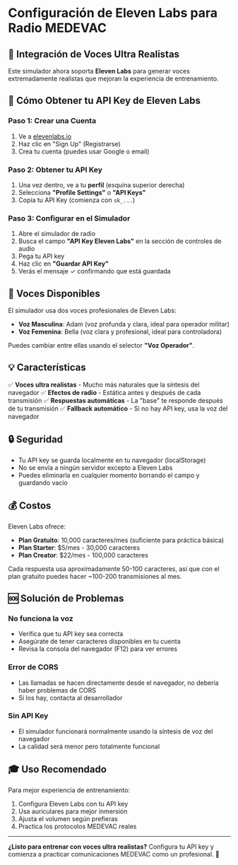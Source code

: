 # Configuración de Eleven Labs para Radio MEDEVAC

## 🎤 Integración de Voces Ultra Realistas

Este simulador ahora soporta **Eleven Labs** para generar voces extremadamente realistas que mejoran la experiencia de entrenamiento.

## 📝 Cómo Obtener tu API Key de Eleven Labs

### Paso 1: Crear una Cuenta
1. Ve a [elevenlabs.io](https://elevenlabs.io)
2. Haz clic en "Sign Up" (Registrarse)
3. Crea tu cuenta (puedes usar Google o email)

### Paso 2: Obtener tu API Key
1. Una vez dentro, ve a tu **perfil** (esquina superior derecha)
2. Selecciona **"Profile Settings"** o **"API Keys"**
3. Copia tu API Key (comienza con `sk_...`)

### Paso 3: Configurar en el Simulador
1. Abre el simulador de radio
2. Busca el campo **"API Key Eleven Labs"** en la sección de controles de audio
3. Pega tu API key
4. Haz clic en **"Guardar API Key"**
5. Verás el mensaje ✓ confirmando que está guardada

## 🎯 Voces Disponibles

El simulador usa dos voces profesionales de Eleven Labs:

- **Voz Masculina**: Adam (voz profunda y clara, ideal para operador militar)
- **Voz Femenina**: Bella (voz clara y profesional, ideal para controladora)

Puedes cambiar entre ellas usando el selector **"Voz Operador"**.

## 💡 Características

✅ **Voces ultra realistas** - Mucho más naturales que la síntesis del navegador
✅ **Efectos de radio** - Estática antes y después de cada transmisión
✅ **Respuestas automáticas** - La "base" te responde después de tu transmisión
✅ **Fallback automático** - Si no hay API key, usa la voz del navegador

## 🔒 Seguridad

- Tu API key se guarda localmente en tu navegador (localStorage)
- No se envía a ningún servidor excepto a Eleven Labs
- Puedes eliminarla en cualquier momento borrando el campo y guardando vacío

## 💰 Costos

Eleven Labs ofrece:
- **Plan Gratuito**: 10,000 caracteres/mes (suficiente para práctica básica)
- **Plan Starter**: $5/mes - 30,000 caracteres
- **Plan Creator**: $22/mes - 100,000 caracteres

Cada respuesta usa aproximadamente 50-100 caracteres, así que con el plan gratuito puedes hacer ~100-200 transmisiones al mes.

## 🆘 Solución de Problemas

### No funciona la voz
- Verifica que tu API key sea correcta
- Asegúrate de tener caracteres disponibles en tu cuenta
- Revisa la consola del navegador (F12) para ver errores

### Error de CORS
- Las llamadas se hacen directamente desde el navegador, no debería haber problemas de CORS
- Si los hay, contacta al desarrollador

### Sin API Key
- El simulador funcionará normalmente usando la síntesis de voz del navegador
- La calidad será menor pero totalmente funcional

## 🎓 Uso Recomendado

Para mejor experiencia de entrenamiento:
1. Configura Eleven Labs con tu API key
2. Usa auriculares para mejor inmersión
3. Ajusta el volumen según prefieras
4. Practica los protocolos MEDEVAC reales

---

**¿Listo para entrenar con voces ultra realistas?** 
Configura tu API key y comienza a practicar comunicaciones MEDEVAC como un profesional. 🚁

